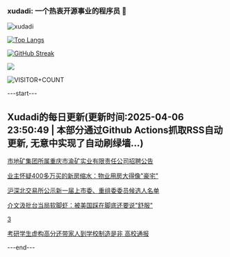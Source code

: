 ### xudadi: 一个热衷开源事业的程序员 👋

![xudadi](https://github-readme-stats-git-masterorgs-github-readme-stats-team.vercel.app/api?username=xudadi)

[![Top Langs](https://github-readme-stats.vercel.app/api/top-langs/?username=xudadi)](https://github.com/anuraghazra/github-readme-stats)

[![GitHub Streak](https://streak-stats.demolab.com?user=xudadi&locale=zh_Hans)](https://git.io/streak-stats)

![](https://raw.githubusercontent.com/xudadi/xudadi/main/assets/github-contribution-grid-snake.svg)

![VISITOR+COUNT](https://komarev.com/ghpvc/?username=xudadi&label=VISITOR+COUNT)


---start---

## Xudadi的每日更新(更新时间:2025-04-06 23:50:49 | 本部分通过Github Actions抓取RSS自动更新, 无意中实现了自动刷绿墙...)

[市地矿集团所属重庆市渝矿实业有限责任公司招聘公告](https://www.gongkaoleida.com/article/2347761)

[业主怀疑400多万买的新房缩水：物业用房大得像"豪宅"](https://m.163.com/news/article/JSG32RCA0534P59R.html)

[沪深北交易所公示新一届上市委、重组委委员候选人名单](https://m.163.com/news/article/JSFUSV5F0519DFFO.html)

[介文汲批台当局软脚虾：被美国踩在脚底还要说"舒服"](https://m.163.com/news/article/JSFQ0LM70514EGPO.html)

[3](https://m.163.com/touch/news/sub/domestic)

[考研学生虚构高分还带家人到学校制造是非 高校通报](https://m.163.com/news/article/JSF2F44K05129QAF.html)

---end---
